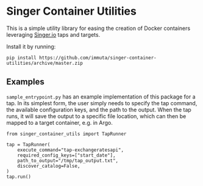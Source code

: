 # Singer Container Utilities

This is a simple utility library for easing the creation of Docker containers
leveraging [Singer.io](https://singer.io) taps and targets.

Install it by running:

```{zsh}
pip install https://github.com/immuta/singer-container-utilities/archive/master.zip
```

## Examples

`sample_entrypoint.py` has an example implementation of this package for a tap.
In its simplest form, the user simply needs to specify the tap command, the available
configuration keys, and the path to the output. When the tap runs, it will save the
output to a specific file location, which can then be mapped to a target container,
e.g. in Argo.

```{python}
from singer_container_utils import TapRunner

tap = TapRunner(
    execute_command="tap-exchangeratesapi",
    required_config_keys=["start_date"],
    path_to_output="/tmp/tap_output.txt",
    discover_catalog=False,
)
tap.run()
```
